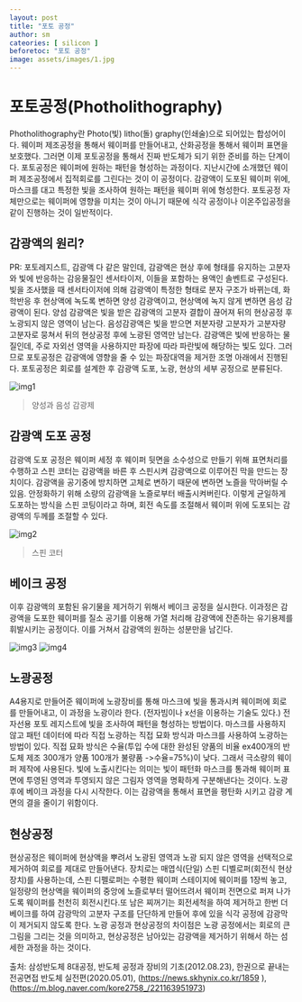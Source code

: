 ```yaml
---
layout: post
title: "포토 공정"
author: sm
cateories: [ silicon ]
beforetoc: "포토 공정"
image: assets/images/1.jpg
---
```


# 포토공정(Photholithography)
Photholithography란 Photo(빛) litho(돌) graphy(인쇄술)으로 되어있는 합성어이다. 웨이퍼 제조공정을 통해서 웨이퍼를 만들어내고, 산화공정을 통해서 웨이퍼 표면을 보호했다. 그러면 이제 포토공정을 통해서 진짜 반도체가 되기 위한 준비를 하는 단계이다. 포토공정은 웨이퍼에 원하는 패턴을 형성하는 과정이다. 지난시간에 소개했던 웨이퍼 제조공정에서 집적회로를 그린다는 것이 이 공정이다. 감광액이 도포된 웨이퍼 위에, 마스크를 대고 특정한 빛을 조사하여 원하는 패턴을 웨이퍼 위에 형성한다. 포토공정 자체만으로는 웨이퍼에 영향을 미치는 것이 아니기 때문에 식각 공정이나 이온주입공정을 같이 진행하는 것이 일반적이다.

## 감광액의 원리?

PR: 포토레지스트, 감광액 다 같은 말인데, 감광액은 현상 후에 형태를 유지하는 고분자와 빛에 반응하는 감응물질인 센서타이저, 이들을 포함하는 용액인 솔벤트로 구성된다. 빛을 조사했을 때 센서타이저에 의해 감광액이 특정한 형태로 분자 구조가 바뀌는데, 화학반응 후 현상액에 녹도록 변하면 양성 감광액이고, 현상액에 녹지 않게 변하면 음성 감광액이 된다. 양섬 감광액은 빛을 받은 감광액의 고분자 결합이 끊어져 뒤의 현상공정 후 노광되지 않은 영역이 남는다. 음성감광액은 빛을 받으면 저분자량 고분자가 고분자량 고분자로 뭉쳐서 뒤의 현상공정 후에 노광된 영역만 남는다. 감광액은 빛에 반응하는 물질인데, 주로 자외선 영역을 사용하지만 파장에 따라 파란빛에 해당하는 빛도 있다. 그러므로 포토공정은 감광액에 영향을 줄 수 있는 파장대역을 제거한 조명 아래에서 진행된다. 포토공정은 회로를 설계한 후 감광액 도포, 노광, 현상의 세부 공정으로 분류된다. 

![img1](/images/sm_2/sm1.jpg)
> 양성과 음성 감광제



## 감광액 도포 공정

감광액 도포 공정은 웨이퍼 세정 후 웨이퍼 뒷면을 소수성으로 만들기 위해 표면처리를 수행하고 스핀 코터는 감광액을 바른 후 스핀시켜 감광액으로 이루어진 막을 만드는 장치이다. 감광액을 공기중에 방치하면 고체로 변하기 때문에 변하면 노즐을 막아버릴 수 있음. 안정화하기 위해 소량의 감광액을 노즐로부터 배출시켜버린다. 이렇게 균일하게 도포하는 방식을 스핀 코팅이라고 하며, 회전 속도를 조절해서 웨이퍼 위에 도포되는 감광액의 두께를 조절할 수 있다.


![img2](/images/sm_2/sm2.jpg)
> 스핀 코터 

## 베이크 공정
이후 감광액의 포함된 유기물을 제거하기 위해서 베이크 공정을 실시한다. 이과정은 감광액을 도포한 웨이퍼를 질소 공기를 이용해 가열 처리해 감광액에 잔존하는 유기용제를 휘발시키는 공정이다. 이를 거쳐서 감광액의 원하는 성분만을 남긴다. 
 

![img3](/images/sm_2/sm3.jpg)
![img4](/images/sm_2/sm4.jpg)



## 노광공정

A4용지로 만들어준 웨이퍼에 노광장비를 통해 마스크에 빛을 통과시켜 웨이퍼에 회로를 만들어내고, 이 과정을 노광이라 한다. (전자빔이나 x선을 이용하는 기술도 있다.) 전자선용 포토 레지스트에 빛을 조사하여 패턴을 형성하는 방법이다. 마스크를 사용하지 않고 패턴 데이터에 따라 직접 노광하는 직접 묘화 방식과 마스크를 사용하여 노광하는 방법이 있다. 직접 묘화 방식은 수율(투입 수에 대한 완성된 양품의 비율 ex400개의 반도체 제조 300개가 양품 100개가 불량품 ->수율=75%)이 낮다. 그래서 극소량의 웨이퍼 제작에 사용된다. 빛에 노출시킨다는 의미는 빛이 패턴화 마스크를 통과해 웨이퍼 표면에 투영된 영역과 투영되지 않은 그림자 영역을 명확하게 구분해낸다는 것이다. 노광 후에 베이크 과정을 다시 시작한다. 이는 감광액을 통해서 표면을 평탄화 시키고 감광 계면의 결을 줄이기 위함이다.



## 현상공정

현상공정은 웨이퍼에 현상액을 뿌려서 노광된 영역과 노광 되지 않은 영역을 선택적으로 제거하여 회로를 제대로 만들어낸다. 장치로는 매엽식(단일) 스핀 디벨로퍼(회전식 현상 장치)를 사용하는데, 스핀 디펠로퍼는 수평한 웨이퍼 스테이지에 웨이퍼를 1장씩 놓고, 일정량의 현상액을 웨이퍼의 중앙에 노즐로부터 떨어뜨려서 웨이퍼 전면으로 퍼져 나가도록 웨이퍼를 천천히 회전시킨다.또 남은 찌꺼기는 회전세척을 하여 제거하고 한번 더 베이크를 하여 감광막의 고분자 구조를 단단하게 만들어 후에 있을 식각 공정에 감광막이 제거되지 않도록 한다. 
노광 공정과 현상공정의 차이점은 노광 공정에서는 회로의 큰 그림을 그리는 것을 의미하고, 현상공정은 남아있는 감광액을 제거하기 위해서 하는 섬세한 과정을 하는 것이다.

출처: 삼성반도체 8대공정, 반도체 공정과 장비의 기초(2012.08.23), 한권으로 끝내는 전공면접 반도체 실전편(2020.05.01), (https://news.skhynix.co.kr/1859 ), (https://m.blog.naver.com/kore2758_/221163951973)


